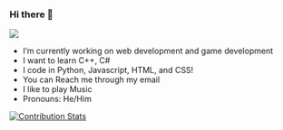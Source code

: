 ### Hi there 👋
![](https://komarev.com/ghpvc/?username=Anto194&style=flat-square)
- I’m currently working on web development and game development
- I want to learn C++, C#
- I code in Python, Javascript, HTML, and CSS!
- You can Reach me through my email
- I like to play Music
- Pronouns: He/Him

[![Contribution Stats](https://github-contribution-stats.vercel.app/api/?username=Anto194)](https://github.com/LordDashMe/github-contribution-stats/)
